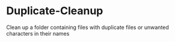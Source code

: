 # Duplicate-Cleanup
Clean up a folder containing files with duplicate files or unwanted characters in their names
